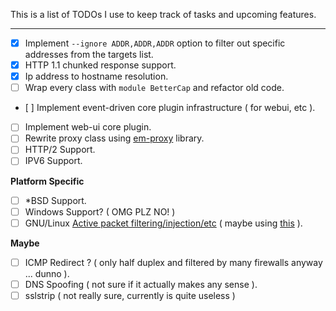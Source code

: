 This is a list of TODOs I use to keep track of tasks and upcoming features.

---

- [x] Implement `--ignore ADDR,ADDR,ADDR` option to filter out specific addresses from the targets list.
- [x] HTTP 1.1 chunked response support.
- [x] Ip address to hostname resolution.
- [ ] Wrap every class with `module BetterCap` and refactor old code. 
- [ ] Implement event-driven core plugin infrastructure ( for webui, etc ).
- [ ] Implement web-ui core plugin.
- [ ] Rewrite proxy class using [em-proxy](https://github.com/igrigorik/em-proxy) library.
- [ ] HTTP/2 Support.
- [ ] IPV6 Support.

**Platform Specific**

- [ ] *BSD Support.
- [ ] Windows Support? ( OMG PLZ NO! )
- [ ] GNU/Linux [Active packet filtering/injection/etc](https://github.com/evilsocket/bettercap/issues/75) ( maybe using [this](https://github.com/gdelugre/ruby-nfqueue) ).

**Maybe**

- [ ] ICMP Redirect ? ( only half duplex and filtered by many firewalls anyway ... dunno ).
- [ ] DNS Spoofing ( not sure if it actually makes any sense ).
- [ ] sslstrip ( not really sure, currently is quite useless )
